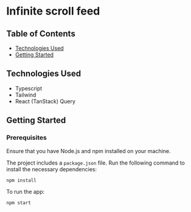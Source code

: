 # Infinite scroll feed

## Table of Contents
- [Technologies Used](#technologies-used)
- [Getting Started](#getting-started)

## Technologies Used

- Typescript
- Tailwind
- React (TanStack) Query


## Getting Started

### Prerequisites

Ensure that you have Node.js and npm installed on your machine.

The project includes a `package.json` file. Run the following command to install the necessary dependencies:

```bash
npm install
```
To run the app:
```bash
npm start
```



